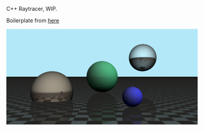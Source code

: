 
C++ Raytracer, WIP.

Boilerplate from [here](https://github.com/trbabb/lightbox)

![](output/test.png)





